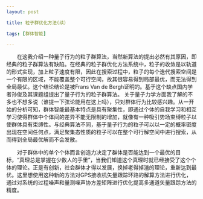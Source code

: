 ```yaml
---
layout: post

title: 粒子群优化方法(续）

tags: [群体智能]

---
```



&emsp;&emsp;在这我介绍一种量子行为的粒子群算法，当然新算法的提出必然有其原因，即经典的粒子群算法有缺陷。在经典的粒子群优化方法系统中，粒子的收敛是以轨道的形式实现，加上粒子速度有限，因此在搜索过程中，粒子的每个迭代搜索空间是一个有限的区域，不能覆盖整个可行空间，故其很容易得到局部最优，而无法得到全局最优。这个结论结论是被Frans Van de Bergh证明的。基于这个缺点国内学者孙俊及其课题组提出了量子行为的粒子群算法。
关于量子力学方面我了解的不多也不想多说（谁提一下弦论能用在这上吗），只对群体行为比较感兴趣。从一开始的分析可知，群体智能最基本特点是具有聚集性，即通过个体的自我学习和相互学习使得群体中个体间的差异不能无限制的增加，就像有一种吸引势场束缚粒子以使群体具有束缚性。与经典算法不同，基于量子行为的粒子可以以一定的概率密度出现在空间任何点，满足聚集态性质的粒子可以在整个可行解空间中进行搜索，从而得到全局最优解而不会发散。

&emsp;&emsp;对于群体中的单个个体而言创造力决定了群体是否能达到一个最优的目标，“真理总是掌握在少数人的手里”，当我们知道这个真理时就已经接受了这个个体的理论。正是有创新，社会群体才得以发展，换掉老得掉渣的理论，重新达到最优。这里想使用这种新的方法对GPS接收机矢量跟踪环路的解算方法进行优化，通过对系统的过程噪声和量测噪声协方差矩阵进行优化提高多通道矢量跟踪方法的精度。